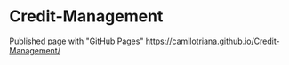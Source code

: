 # Credit-Management

Published page with "GitHub Pages"
https://camilotriana.github.io/Credit-Management/ 
